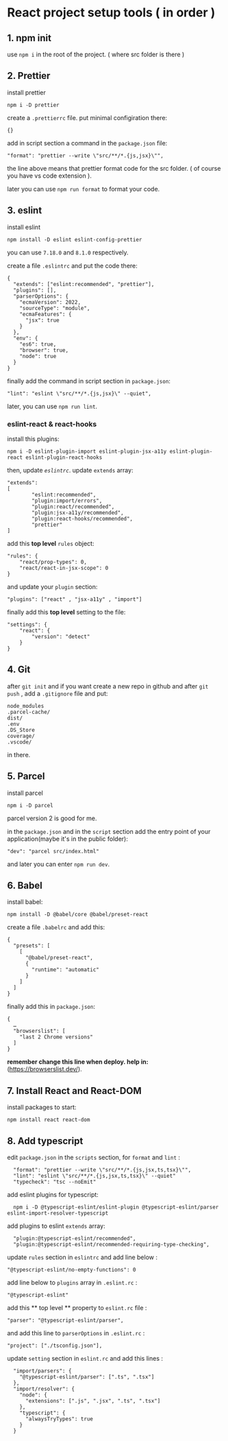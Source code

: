 # React project setup tools ( in order )

## 1. npm init

use `npm i` in the root of the project. ( where src folder is there )

## 2. Prettier

install prettier
```
npm i -D prettier
```
create a `.prettierrc` file. put minimal configiration there:

```
{}
```

add in script section a command in the `package.json` file:

```
"format": "prettier --write \"src/**/*.{js,jsx}\"",
```
the line above means that prettier format code for the src folder. ( of course you have vs code extension ).

later you can use `npm run format` to format your code.

## 3. eslint

install eslint
```
npm install -D eslint eslint-config-prettier
```
you can use `7.18.0` and `8.1.0` respectively.

create a file `.eslintrc` and put the code there:
```
{
  "extends": ["eslint:recommended", "prettier"],
  "plugins": [],
  "parserOptions": {
    "ecmaVersion": 2022,
    "sourceType": "module",
    "ecmaFeatures": {
      "jsx": true
    }
  },
  "env": {
    "es6": true,
    "browser": true,
    "node": true
  }
}
```
finally add the command in script section in `package.json`:
```
"lint": "eslint \"src/**/*.{js,jsx}\" --quiet",
```
later, you can use `npm run lint`.

### eslint-react & react-hooks

install this plugins:
```
npm i -D eslint-plugin-import eslint-plugin-jsx-a11y eslint-plugin-react eslint-plugin-react-hooks
```

then, update _`eslintrc`_. update `extends` array:
```
"extends": 
[
		"eslint:recommended",
		"plugin:import/errors",
		"plugin:react/recommended",
		"plugin:jsx-a11y/recommended",
		"plugin:react-hooks/recommended",
		"prettier"
]
```
add this **top level** `rules` object:
```
"rules": {
    "react/prop-types": 0,
    "react/react-in-jsx-scope": 0
}
```
and update your `plugin` section: 
```
"plugins": ["react" , "jsx-a11y" , "import"]
```
finally add this **top level** setting to the file:
```
"settings": {
    "react": {
        "version": "detect"
    }
}
```

## 4. Git

after `git init` and if you want create a new repo in github and after `git push` , add a `.gitignore` file and put:
```
node_modules
.parcel-cache/
dist/
.env
.DS_Store
coverage/
.vscode/
```
in there.

## 5. Parcel

install parcel

```
npm i -D parcel
```
parcel version 2 is good for me.

in the `package.json` and in the `script` section add the entry point of your application(maybe it's in the public folder):
```
"dev": "parcel src/index.html"
```
and later you can enter `npm run dev`.

## 6. Babel

install babel:
```
npm install -D @babel/core @babel/preset-react
```

create a file `.babelrc` and add this:
```
{
  "presets": [
    [
      "@babel/preset-react",
      {
        "runtime": "automatic"
      }
    ]
  ]
}
```
finally add this in `package.json`:
```
{
  …
  "browserslist": [
    "last 2 Chrome versions"
  ]
}
```
**remember change this line when deploy. help in:** (https://browserslist.dev/).

## 7. Install React and React-DOM

install packages to start:

```
npm install react react-dom
```

## 8. Add typescript

edit `package.json` in the `scripts` section, for `format` and `lint` :

```
  "format": "prettier --write \"src/**/*.{js,jsx,ts,tsx}\"",
  "lint": "eslint \"src/**/*.{js,jsx,ts,tsx}\" --quiet"
  "typecheck": "tsc --noEmit"
```

add eslint plugins for typescript:

```
  npm i -D @typescript-eslint/eslint-plugin @typescript-eslint/parser eslint-import-resolver-typescript
```

add plugins to eslint `extends` array:

```
  "plugin:@typescript-eslint/recommended",
  "plugin:@typescript-eslint/recommended-requiring-type-checking",
```

update `rules` section in `eslintrc` and add line below :

```
"@typescript-eslint/no-empty-functions": 0
```

add line below to `plugins` array in `.eslint.rc` :

```
"@typescript-eslint"
```

add this ** top level ** property to `eslint.rc` file :

```
"parser": "@typescript-eslint/parser",
```

and add this line to `parserOptions` in `.eslint.rc` :

```
"project": ["./tsconfig.json"],
```

update `setting` section in `eslint.rc` and add this lines :

```
  "import/parsers": {
    "@typescript-eslint/parser": [".ts", ".tsx"]
  },
  "import/resolver": {
    "node": {
      "extensions": [".js", ".jsx", ".ts", ".tsx"]
    },
    "typescript": {
      "alwaysTryTypes": true
    }
  }
```




